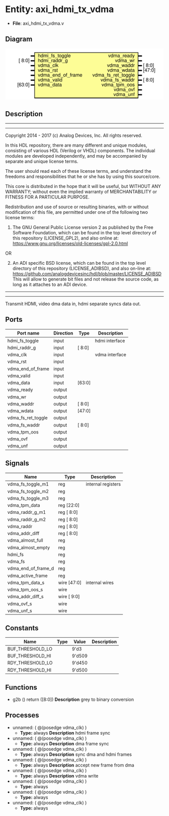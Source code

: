 # Entity: axi_hdmi_tx_vdma

- **File**: axi_hdmi_tx_vdma.v
## Diagram

![Diagram](axi_hdmi_tx_vdma.svg "Diagram")
## Description

 ***************************************************************************
 ***************************************************************************
 Copyright 2014 - 2017 (c) Analog Devices, Inc. All rights reserved.

 In this HDL repository, there are many different and unique modules, consisting
 of various HDL (Verilog or VHDL) components. The individual modules are
 developed independently, and may be accompanied by separate and unique license
 terms.

 The user should read each of these license terms, and understand the
 freedoms and responsibilities that he or she has by using this source/core.

 This core is distributed in the hope that it will be useful, but WITHOUT ANY
 WARRANTY; without even the implied warranty of MERCHANTABILITY or FITNESS FOR
 A PARTICULAR PURPOSE.

 Redistribution and use of source or resulting binaries, with or without modification
 of this file, are permitted under one of the following two license terms:

   1. The GNU General Public License version 2 as published by the
      Free Software Foundation, which can be found in the top level directory
      of this repository (LICENSE_GPL2), and also online at:
      <https://www.gnu.org/licenses/old-licenses/gpl-2.0.html>

 OR

   2. An ADI specific BSD license, which can be found in the top level directory
      of this repository (LICENSE_ADIBSD), and also on-line at:
      https://github.com/analogdevicesinc/hdl/blob/master/LICENSE_ADIBSD
      This will allow to generate bit files and not release the source code,
      as long as it attaches to an ADI device.

 ***************************************************************************
 ***************************************************************************
 Transmit HDMI, video dma data in, hdmi separate syncs data out.

## Ports

| Port name          | Direction | Type   | Description     |
| ------------------ | --------- | ------ | --------------- |
| hdmi_fs_toggle     | input     |        |  hdmi interface |
| hdmi_raddr_g       | input     | [ 8:0] |                 |
| vdma_clk           | input     |        |  vdma interface |
| vdma_rst           | input     |        |                 |
| vdma_end_of_frame  | input     |        |                 |
| vdma_valid         | input     |        |                 |
| vdma_data          | input     | [63:0] |                 |
| vdma_ready         | output    |        |                 |
| vdma_wr            | output    |        |                 |
| vdma_waddr         | output    | [ 8:0] |                 |
| vdma_wdata         | output    | [47:0] |                 |
| vdma_fs_ret_toggle | output    |        |                 |
| vdma_fs_waddr      | output    | [ 8:0] |                 |
| vdma_tpm_oos       | output    |        |                 |
| vdma_ovf           | output    |        |                 |
| vdma_unf           | output    |        |                 |
## Signals

| Name                | Type           | Description          |
| ------------------- | -------------- | -------------------- |
| vdma_fs_toggle_m1   | reg            |  internal registers  |
| vdma_fs_toggle_m2   | reg            |                      |
| vdma_fs_toggle_m3   | reg            |                      |
| vdma_tpm_data       | reg     [22:0] |                      |
| vdma_raddr_g_m1     | reg     [ 8:0] |                      |
| vdma_raddr_g_m2     | reg     [ 8:0] |                      |
| vdma_raddr          | reg     [ 8:0] |                      |
| vdma_addr_diff      | reg     [ 8:0] |                      |
| vdma_almost_full    | reg            |                      |
| vdma_almost_empty   | reg            |                      |
| hdmi_fs             | reg            |                      |
| vdma_fs             | reg            |                      |
| vdma_end_of_frame_d | reg            |                      |
| vdma_active_frame   | reg            |                      |
| vdma_tpm_data_s     | wire [47:0]    |  internal wires      |
| vdma_tpm_oos_s      | wire           |                      |
| vdma_addr_diff_s    | wire [ 9:0]    |                      |
| vdma_ovf_s          | wire           |                      |
| vdma_unf_s          | wire           |                      |
## Constants

| Name             | Type | Value  | Description |
| ---------------- | ---- | ------ | ----------- |
| BUF_THRESHOLD_LO |      | 9'd3   |             |
| BUF_THRESHOLD_HI |      | 9'd509 |             |
| RDY_THRESHOLD_LO |      | 9'd450 |             |
| RDY_THRESHOLD_HI |      | 9'd500 |             |
## Functions
- g2b <font id="function_arguments">()</font> <font id="function_return">return ([8:0])</font>
**Description**
 grey to binary conversion

## Processes
- unnamed: ( @(posedge vdma_clk) )
  - **Type:** always
**Description**
 hdmi frame sync 
- unnamed: ( @(posedge vdma_clk) )
  - **Type:** always
**Description**
 dma frame sync 
- unnamed: ( @(posedge vdma_clk) )
  - **Type:** always
**Description**
 sync dma and hdmi frames 
- unnamed: ( @(posedge vdma_clk) )
  - **Type:** always
**Description**
 accept new frame from dma 
- unnamed: ( @(posedge vdma_clk) )
  - **Type:** always
**Description**
 vdma write 
- unnamed: ( @(posedge vdma_clk) )
  - **Type:** always
- unnamed: ( @(posedge vdma_clk) )
  - **Type:** always
- unnamed: ( @(posedge vdma_clk) )
  - **Type:** always

